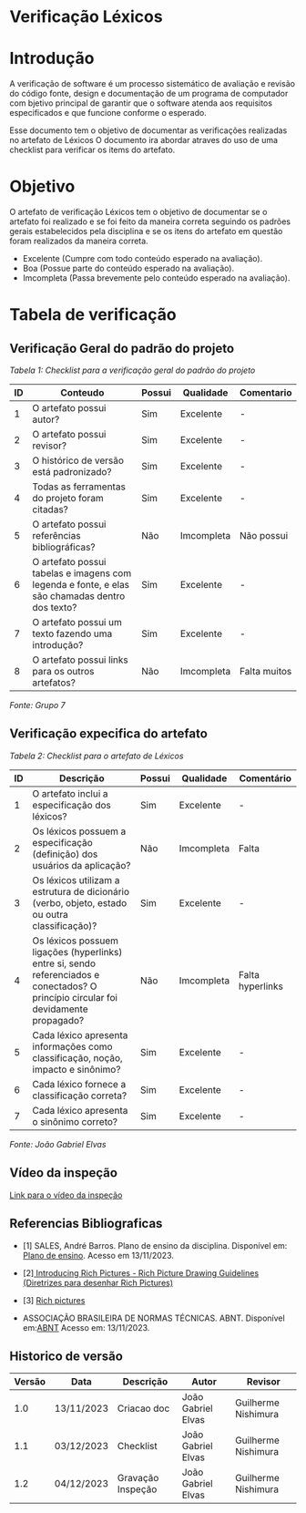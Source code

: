 # Verificação Léxicos

# Introdução
A verificação de software é um processo sistemático de avaliação e revisão do código fonte, design e documentação de um programa de computador com bjetivo principal de garantir que o software atenda aos requisitos especificados e que funcione conforme o esperado. 

Esse documento tem o objetivo de documentar as verificações realizadas no artefato de Léxicos O documento ira abordar atraves do uso de uma checklist para verificar os items do artefato.

# Objetivo

O artefato de verificação Léxicos tem o objetivo de documentar se o artefato foi realizado e se foi feito da maneira correta seguindo os padrões gerais estabelecidos pela disciplina e se os itens do artefato em questão foram realizados da maneira correta.

- Excelente (Cumpre com todo conteúdo esperado na avaliação).
- Boa (Possue parte do conteúdo esperado na avaliação).
- Imcompleta (Passa brevemente pelo conteúdo esperado na avaliação).
  
# Tabela de verificação

## Verificação Geral do padrão do projeto

*Tabela 1: Checklist para a verificação geral do padrão do projeto*

| ID | Conteudo                                                                                       | Possui | Qualidade  | Comentario |
|----|------------------------------------------------------------------------------------------------|--------|------------|------------|
| 1  | O artefato possui autor?                                                                       |  Sim   | Excelente  |    -        |
| 2  | O artefato possui revisor?                                                                     |  Sim   | Excelente  |    -        |
| 3  | O histórico de versão está padronizado?                                                        |  Sim   | Excelente  |    -        |
| 4  | Todas as ferramentas do projeto foram citadas?                                                 |  Sim   | Excelente  |    -        |
| 5  | O artefato possui referências bibliográficas?                                                  |  Não   | Imcompleta | Não possui |
| 6  | O artefato possui tabelas e imagens com legenda e fonte, e elas são chamadas dentro dos texto? |  Sim   | Excelente  |     -       |
| 7  | O artefato possui um texto fazendo uma introdução?                                             |  Sim   | Excelente  |    -        |
| 8  | O artefato possui links para os outros artefatos?                                              |  Não   | Imcompleta | Falta muitos |

*Fonte: Grupo 7*

## Verificação expecifica do artefato

*Tabela 2: Checklist para o artefato de Léxicos*

| ID | Descrição | Possui | Qualidade | Comentário |
|----|-----------|--------|-----------|------------|
| 1  | O artefato inclui a especificação dos léxicos? | Sim | Excelente | - |
| 2  | Os léxicos possuem a especificação (definição) dos usuários da aplicação? | Não | Imcompleta | Falta |
| 3  | Os léxicos utilizam a estrutura de dicionário (verbo, objeto, estado ou outra classificação)? | Sim | Excelente | - |
| 4  | Os léxicos possuem ligações (hyperlinks) entre si, sendo referenciados e conectados? O princípio circular foi devidamente propagado? | Não | Imcompleta | Falta hyperlinks |
| 5  | Cada léxico apresenta informações como classificação, noção, impacto e sinônimo? | Sim | Excelente | - |
| 6  | Cada léxico fornece a classificação correta? | Sim | Excelente | - |
| 7  | Cada léxico apresenta o sinônimo correto? | Sim | Excelente | - |

*Fonte: João Gabriel Elvas*

## Vídeo da inspeção

[Link para o vídeo da inspeção](https://youtu.be/9PHqyAbQD8o)

## Referencias Bibliograficas

- [1] SALES, André Barros. Plano de ensino da disciplina. Disponível em: [Plano de ensino](https://aprender3.unb.br/pluginfile.php/2692699/mod_resource/content/34/Plano_de_Ensino%20RE%20022023%20Turma%202.pdf ). Acesso em 13/11/2023.

- [2][ Introducing Rich Pictures - Rich Picture Drawing Guidelines (Diretrizes para desenhar Rich Pictures)](https://aprender3.unb.br/pluginfile.php/2692745/mod_resource/content/2/1_5145791542719414573.pdf)

- [3] [Rich pictures](http://systems.open.ac.uk/materials/T552/pages/rich/richAppendix.html)

- ASSOCIAÇÃO BRASILEIRA DE NORMAS TÉCNICAS. ABNT. Disponível em:[ABNT](https://www.abnt.org.br/) Acesso em: 13/11/2023.

## Historico de versão

| Versão | Data       | Descrição   | Autor               | Revisor |
|--------|------------|-------------|---------------------|---------|
| 1.0    | 13/11/2023 | Criacao doc | João Gabriel Elvas  | Guilherme Nishimura |
| 1.1    | 03/12/2023 | Checklist | João Gabriel Elvas  | Guilherme Nishimura |
| 1.2    | 04/12/2023 | Gravação Inspeção| João Gabriel Elvas  | Guilherme Nishimura |
